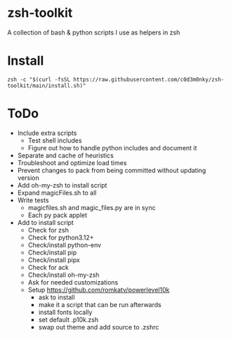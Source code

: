 # zsh-toolkit
A collection of bash & python scripts I use as helpers in zsh

# Install
```zsh -c "$(curl -fsSL https://raw.githubusercontent.com/c0d3m0nky/zsh-toolkit/main/install.sh)"```

# ToDo
* Include extra scripts
  * Test shell includes
  * Figure out how to handle python includes and document it
* Separate and cache of heuristics
* Troubleshoot and optimize load times
* Prevent changes to pack from being committed without updating version
* Add oh-my-zsh to install script
* Expand magicFiles.sh to all
* Write tests
  * magicfiles.sh and magic_files.py are in sync
  * Each py pack applet
* Add to install script
  * Check for zsh
  * Check for python3.12+
  * Check/install python-env
  * Check/install pip
  * Check/install pipx
  * Check for ack
  * Check/install oh-my-zsh
  * Ask for needed customizations
  * Setup https://github.com/romkatv/powerlevel10k
    * ask to install
    * make it a script that can be run afterwards
    * install fonts locally
    * set default .p10k.zsh
    * swap out theme and add source to .zshrc
  
